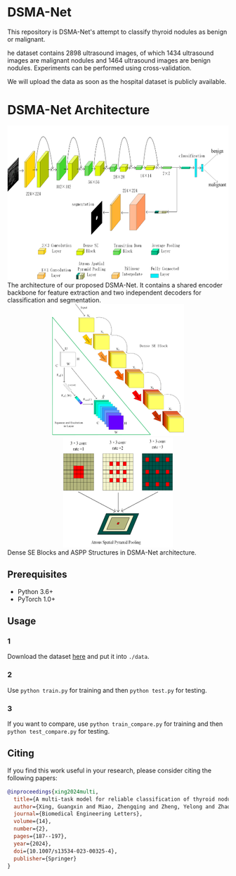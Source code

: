 # DSMA-Net

This repository is DSMA-Net's attempt to classify thyroid nodules as benign or malignant.

he dataset contains 2898 ultrasound images, of which 1434 ultrasound images are malignant nodules and 1464 ultrasound images are benign nodules. Experiments can be performed using cross-validation.

We will upload the data as soon as the hospital dataset is publicly available.

# DSMA-Net Architecture
<div align="center">
  <img src="./picture/framework.png" width="600" height="350">
</div>
The architecture of our proposed DSMA-Net. It contains a shared encoder backbone for feature extraction and two independent decoders for classification and segmentation.

<div align="center">
  <img src="./picture/dense_se_block.png" width="300" height="300">
  <img src="./picture/aspp.png" width="250" height="250">
</div>
Dense SE Blocks and ASPP Structures in DSMA-Net architecture.

## Prerequisites
- Python 3.6+
- PyTorch 1.0+

## Usage
### 1
Download the  dataset [here](https://drive.google.com/file/d/11peQ9NXuPA-QNNA9pmzD8SbTXTfQz17_/view?usp=drive_link) and put it into `./data`.
### 2
Use `python train.py` for training and then `python test.py` for testing.
### 3
If you want to compare, use `python train_compare.py` for training and then `python test_compare.py` for testing.

## Citing
If you find this work useful in your research, please consider citing the following papers:
```BibTex
@inproceedings{xing2024multi,
  title={A multi-task model for reliable classification of thyroid nodules in ultrasound images},
  author={Xing, Guangxin and Miao, Zhengqing and Zheng, Yelong and Zhao, Meirong},
  journal={Biomedical Engineering Letters},
  volume={14},
  number={2},
  pages={187--197},
  year={2024},
  doi={10.1007/s13534-023-00325-4},
  publisher={Springer}
}
```
